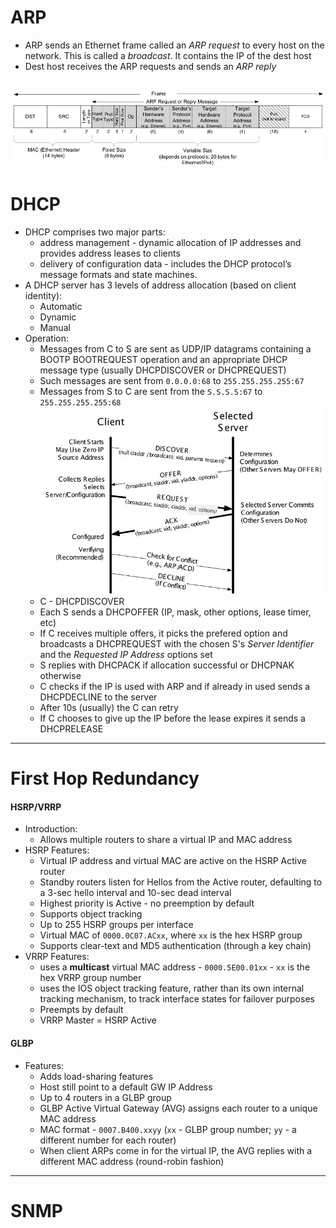 # ARP
* ARP sends an Ethernet frame called an _ARP request_ to every host on the network. 
This is called a _broadcast_. It contains the IP of the dest host
* Dest host receives the ARP requests and sends an _ARP reply_

![alt text](pics/ARP01.jpg "ARP frame format")
----------------------
# DHCP
* DHCP comprises two major parts:
    * address management - dynamic allocation of IP addresses and provides address leases to clients
    * delivery of configuration data - includes the DHCP protocol’s message formats and state 
    machines.
* A DHCP server has 3 levels of address allocation (based on client identity):
    * Automatic
    * Dynamic
    * Manual
* Operation:
    * Messages from C to S are sent as UDP/IP datagrams containing a BOOTP BOOTREQUEST 
    operation and an appropriate DHCP message type (usually DHCPDISCOVER or DHCPREQUEST)
    * Such messages are sent from `0.0.0.0:68` to `255.255.255.255:67`
    * Messages from S to C are sent from the `S.S.S.S:67` to `255.255.255.255:68`
![alt text](pics/DHCP01.jpg "DHCP Exchange")
    * C - DHCPDISCOVER
    * Each S sends a DHCPOFFER (IP, mask, other options, lease timer, etc)
    * If C receives multiple offers, it picks the prefered option and broadcasts a DHCPREQUEST with 
    the chosen S's _Server Identifier_ and the _Requested IP Address_ options set
    * S replies with DHCPACK if allocation successful or DHCPNAK otherwise
    * C checks if the IP is used with ARP and if already in used sends a DHCPDECLINE to the server
    * After 10s (usually) the C can retry
    * If C chooses to give up the IP before the lease expires it sends a DHCPRELEASE
----------------------
# First Hop Redundancy
#### HSRP/VRRP
* Introduction:
    * Allows multiple routers to share a virtual IP and MAC address
* HSRP Features:
    * Virtual IP address and virtual MAC are active on the HSRP Active router
    * Standby routers listen for Hellos from the Active router, defaulting to a 3-sec
    hello interval and 10-sec dead interval
    * Highest priority is Active - no preemption by default
    * Supports object tracking
    * Up to 255 HSRP groups per interface
    * Virtual MAC of `0000.0C07.ACxx`, where `xx` is the hex HSRP group
    * Supports clear-text and MD5 authentication (through a key chain)
* VRRP Features:
    * uses a **multicast** virtual MAC address - `0000.5E00.01xx` - `xx` is the hex VRRP group 
    number
    * uses the IOS object tracking feature, rather than its own internal tracking mechanism, to 
    track interface states for failover purposes
    * Preempts by default
    * VRRP Master = HSRP Active
#### GLBP
* Features:
    * Adds load-sharing features
    * Host still point to a default GW IP Address
    * Up to 4 routers in a GLBP group
    * GLBP Active Virtual Gateway (AVG) assigns each router to a unique MAC address
    * MAC format - `0007.B400.xxyy` (`xx` - GLBP group number; `yy` - a different number for each 
    router)
    * When client ARPs come in for the virtual IP, the AVG replies with a different MAC address 
    (round-robin fashion)
----------------------   
# SNMP